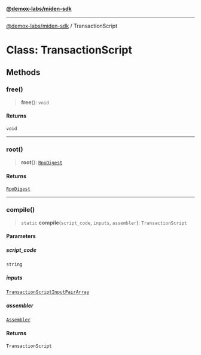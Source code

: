 [**@demox-labs/miden-sdk**](../README.md)

***

[@demox-labs/miden-sdk](../README.md) / TransactionScript

# Class: TransactionScript

## Methods

### free()

> **free**(): `void`

#### Returns

`void`

***

### root()

> **root**(): [`RpoDigest`](RpoDigest.md)

#### Returns

[`RpoDigest`](RpoDigest.md)

***

### compile()

> `static` **compile**(`script_code`, `inputs`, `assembler`): `TransactionScript`

#### Parameters

##### script\_code

`string`

##### inputs

[`TransactionScriptInputPairArray`](TransactionScriptInputPairArray.md)

##### assembler

[`Assembler`](Assembler.md)

#### Returns

`TransactionScript`
